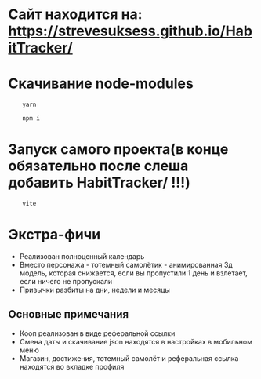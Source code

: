 # Сайт находится на: https://strevesuksess.github.io/HabitTracker/

Скачивание node-modules
===

```
    yarn
```

```
    npm i
```

Запуск самого проекта(в конце обязательно после слеша добавить HabitTracker/ !!!)
===

```
    vite
```

Экстра-фичи
===

- Реализован полноценный календарь
- Вместо персонажа - тотемный самолётик - анимированная 3д модель, которая снижается, если вы пропустили 1 день и
  взлетает, если ничего не пропускали
- Привычки разбиты на дни, недели и месяцы

Основные примечания
---

- Кооп реализован в виде реферальной ссылки
- Смена даты и скачивание json находятся в настройках в мобильном меню
- Магазин, достижения, тотемный самолёт и реферальная ссылка находятся во вкладке профиля
